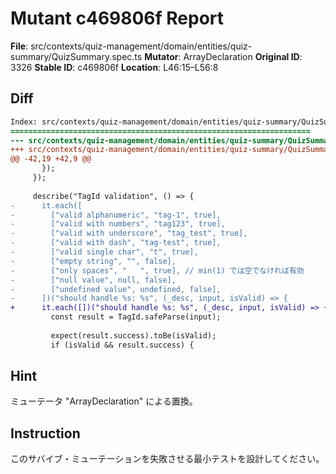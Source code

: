 # Mutant c469806f Report

**File**: src/contexts/quiz-management/domain/entities/quiz-summary/QuizSummary.spec.ts
**Mutator**: ArrayDeclaration
**Original ID**: 3326
**Stable ID**: c469806f
**Location**: L46:15–L56:8

## Diff

```diff
Index: src/contexts/quiz-management/domain/entities/quiz-summary/QuizSummary.spec.ts
===================================================================
--- src/contexts/quiz-management/domain/entities/quiz-summary/QuizSummary.spec.ts	original
+++ src/contexts/quiz-management/domain/entities/quiz-summary/QuizSummary.spec.ts	mutated #3326
@@ -42,19 +42,9 @@
       });
     });
 
     describe("TagId validation", () => {
-      it.each([
-        ["valid alphanumeric", "tag-1", true],
-        ["valid with numbers", "tag123", true],
-        ["valid with underscore", "tag_test", true],
-        ["valid with dash", "tag-test", true],
-        ["valid single char", "t", true],
-        ["empty string", "", false],
-        ["only spaces", "   ", true], // min(1) では空でなければ有効
-        ["null value", null, false],
-        ["undefined value", undefined, false],
-      ])("should handle %s: %s", (_desc, input, isValid) => {
+      it.each([])("should handle %s: %s", (_desc, input, isValid) => {
         const result = TagId.safeParse(input);
 
         expect(result.success).toBe(isValid);
         if (isValid && result.success) {
```

## Hint

ミューテータ "ArrayDeclaration" による置換。

## Instruction

このサバイブ・ミューテーションを失敗させる最小テストを設計してください。
